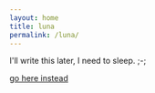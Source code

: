 ```yaml
---
layout: home
title: luna
permalink: /luna/
---
```

I'll write this later, I need to sleep. ;-;
  
  [go here instead](/nmokey/)